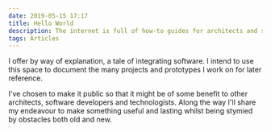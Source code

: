```yaml
---
date: 2019-05-15 17:17
title: Hello World
description: The internet is full of how-to guides for architects and software developers, this blog is not one of them.
tags: Articles
---
```

I offer by way of explanation, a tale of integrating software. I intend to use this space to document the many projects and prototypes I work on for later reference. 

I've chosen to make it public so that it might be of some benefit to other architects, software developers and technologists. Along the way I'll share my endeavour to make something useful and lasting whilst being stymied by obstacles both old and new.